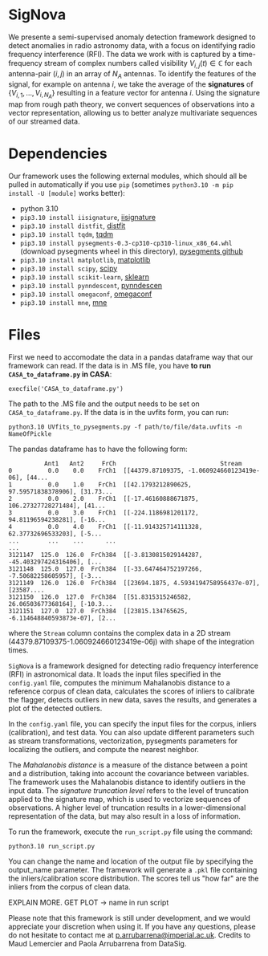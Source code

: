 # SigNova
We presente a semi-supervised anomaly detection framework designed to detect anomalies in radio astronomy data, with a focus on identifying radio frequency interference (RFI). The data we work with is captured by a time-frequency stream of complex numbers called visibility $V_{i,j}(t)\in\mathbb{C}$ for each antenna-pair $(i,j)$ in an array of $N_A$ antennas. To identify the features of the signal, for example on antenna $i$, we take the average of the **signatures** of $\{V_{i,1},\ldots,V_{i,N_A}\}$ resulting in a feature vector for antenna $i$. Using the signature map from rough path theory, we convert sequences of observations into a vector representation, allowing us to better analyze multivariate sequences of our streamed data.

# Dependencies
Our framework uses the following external modules, which should all be pulled in automatically if you use `pip` (sometimes `python3.10 -m pip install -U [module]` works better):
* python 3.10
* `pip3.10 install iisignature`, [iisignature](https://pypi.org/project/iisignature/) 
* `pip3.10 install distfit`, [distfit](https://pypi.org/project/distfit/)
* `pip3.10 install tqdm`, [tqdm](https://pypi.org/project/tqdm/)
* `pip3.10 install pysegments-0.3-cp310-cp310-linux_x86_64.whl` (download pysegments wheel in this directory), [pysegments github](https://github.com/datasig-ac-uk/pysegments)
* `pip3.10 install matplotlib`, [matplotlib](https://pypi.org/project/matplotlib/)
* `pip3.10 install scipy`, [scipy](https://pypi.org/project/scipy/)
* `pip3.10 install scikit-learn`, [sklearn](https://pypi.org/project/scikit-learn/)
* `pip3.10 install pynndescent`, [pynndescen](https://pypi.org/project/pynndescent/)
* `pip3.10 install omegaconf`, [omegaconf](https://pypi.org/project/omegaconf/)
* `pip3.10 install mne`, [mne](https://pypi.org/project/mne/)

# Files

First we need to accomodate the data in a pandas dataframe way that our framework can read. If the data is in .MS file, you have **to run `CASA_to_dataframe.py` in CASA**:
```
execfile('CASA_to_dataframe.py')
```
The path to the .MS file and the output needs to be set on `CASA_to_dataframe.py`. If the data is in the uvfits form, you can run:
```
python3.10 UVfits_to_pysegments.py -f path/to/file/data.uvfits -n NameOfPickle
```

The pandas dataframe has to have the following form:

```
          Ant1   Ant2     FrCh                             Stream
0          0.0    0.0    FrCh1  [[44379.87109375, -1.060924660123419e-06], [44...
1          0.0    1.0    FrCh1  [[42.1793212890625, 97.59571838378906], [31.73...
2          0.0    2.0    FrCh1  [[-17.46160888671875, 106.27327728271484], [41...
3          0.0    3.0    FrCh1  [[-224.1186981201172, 94.81196594238281], [-16...
4          0.0    4.0    FrCh1  [[-11.914325714111328, 62.37732696533203], [-5...
...        ...    ...      ...                                                ...
3121147  125.0  126.0  FrCh384  [[-3.8130815029144287, -45.403297424316406], [...
3121148  125.0  127.0  FrCh384  [[-33.647464752197266, -7.50682258605957], [-3...
3121149  126.0  126.0  FrCh384  [[23694.1875, 4.5934194758956437e-07], [23587....
3121150  126.0  127.0  FrCh384  [[51.8315315246582, 26.06503677368164], [-10.3...
3121151  127.0  127.0  FrCh384  [[23815.134765625, -6.114648840593873e-07], [2...

```
where the `Stream` column contains the complex data in a 2D stream (44379.87109375-1.060924660123419e-06j) with shape of the integration times.


`SigNova` is a framework designed for detecting radio frequency interference (RFI) in astronomical data. It loads the input files specified in the `config.yaml` file, computes the minimum Mahalanobis distance to a reference corpus of clean data, calculates the scores of inliers to calibrate the flagger, detects outliers in new data, saves the results, and generates a plot of the detected outliers. 

In the `config.yaml` file, you can specify the input files for the corpus, inliers (calibration), and test data. You can also update different parameters such as stream transformations, vectorization, pysegments parameters for localizing the outliers, and compute the nearest neighbor.

The _Mahalanobis distance_ is a measure of the distance between a point and a distribution, taking into account the covariance between variables. The framework uses the Mahalanobis distance to identify outliers in the input data. The _signature truncation level_ refers to the level of truncation applied to the signature map, which is used to vectorize sequences of observations. A higher level of truncation results in a lower-dimensional representation of the data, but may also result in a loss of information.

To run the framework, execute the `run_script.py` file using the command: 

```
python3.10 run_script.py
```

You can change the name and location of the output file by specifying the output_name parameter. The framework will generate a `.pkl` file containing the inliers/calibration score distribution. The scores tell us "how far" are the inliers from the corpus of clean data. 

EXPLAIN MORE. GET PLOT -> name in run script


Please note that this framework is still under development, and we would appreciate your discretion when using it. If you have any questions, please do not hesitate to contact me at p.arrubarrena@imperial.ac.uk. Credits to Maud Lemercier and Paola Arrubarrena from DataSig.


